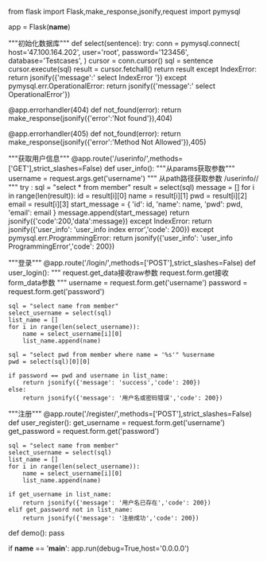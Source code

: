 from flask import Flask,make_response,jsonify,request
import pymysql


app = Flask(__name__)


"""初始化数据库"""
def select(sentence):
    try:
        conn = pymysql.connect(
            host='47.100.164.202',
            user='root',
            password='123456',
            database='Testcases',
        )
        cursor = conn.cursor()
        sql = sentence
        cursor.execute(sql)
        result = cursor.fetchall()
        return result
    except IndexError:
        return jsonify({'message':' select IndexError '})
    except pymysql.err.OperationalError:
        return jsonify({'message':' select OperationalError'})


@app.errorhandler(404)
def not_found(error):
     return make_response(jsonify({'error':'Not found'}),404)

@app.errorhandler(405)
def not_found(error):
     return make_response(jsonify({'error':'Method Not Allowed'}),405)

"""获取用户信息"""
@app.route('/userinfo/',methods=['GET'],strict_slashes=False)
def user_info():
    """从params获取参数"""
    username = request.args.get('username')
    """
    从path路径获取参数
    /userinfo/<username>/
    """
    try :
        sql = "select * from member"
        result = select(sql)
        message = []
        for i in range(len(result)):
            id = result[i][0]
            name = result[i][1]
            pwd = result[i][2]
            email = result[i][3]
            start_message = {
                'id': id,
                'name': name,
                'pwd': pwd,
                'email': email
            }
            message.append(start_message)
        return jsonify({'code':200,'data':message})
    except IndexError:
        return jsonify({'user_info': 'user_info index error','code': 200})
    except pymysql.err.ProgrammingError:
        return jsonify({'user_info': 'user_info ProgrammingError','code': 200})

"""登录"""
@app.route('/login/',methods=['POST'],strict_slashes=False)
def user_login():
    """
    request.get_data接收raw参数
    request.form.get接收form_data参数
    """
    username = request.form.get('username')
    password = request.form.get('password')

    sql = "select name from member"
    select_username = select(sql)
    list_name = []
    for i in range(len(select_username)):
        name = select_username[i][0]
        list_name.append(name)

    sql = "select pwd from member where name = '%s'" %username
    pwd = select(sql)[0][0]

    if password == pwd and username in list_name:
        return jsonify({'message': 'success','code': 200})
    else:
        return jsonify({'message': '用户名或密码错误','code': 200})

"""注册"""
@app.route('/register/',methods=['POST'],strict_slashes=False)
def user_register():
    get_username = request.form.get('username')
    get_password = request.form.get('password')

    sql = "select name from member"
    select_username = select(sql)
    list_name = []
    for i in range(len(select_username)):
        name = select_username[i][0]
        list_name.append(name)

    if get_username in list_name:
        return jsonify({'message': '用户名已存在','code': 200})
    elif get_password not in list_name:
        return jsonify({'message': '注册成功','code': 200})
def demo():
    pass


if __name__ == '__main__':
    app.run(debug=True,host='0.0.0.0')
